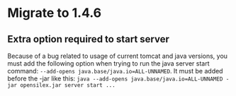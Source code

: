 # Migrate to 1.4.6

## Extra option required to start server

Because of a bug related to usage of current tomcat and java versions, you must add the following option when trying to run the java server start command: `--add-opens java.base/java.io=ALL-UNNAMED`. It must be added before the -jar like this: `java --add-opens java.base/java.io=ALL-UNNAMED -jar opensilex.jar server start ...` 